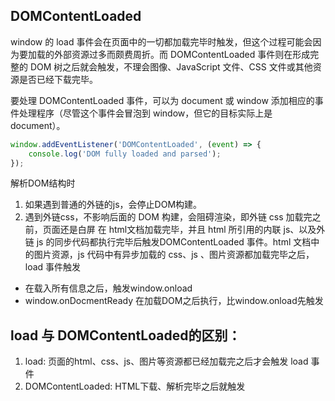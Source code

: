 
## DOMContentLoaded
window 的 load 事件会在页面中的一切都加载完毕时触发，但这个过程可能会因为要加载的外部资源过多而颇费周折。而 DOMContentLoaded 事件则在形成完整的 DOM 树之后就会触发，不理会图像、JavaScript 文件、CSS 文件或其他资源是否已经下载完毕。

要处理 DOMContentLoaded 事件，可以为 document 或 window 添加相应的事件处理程序（尽管这个事件会冒泡到 window，但它的目标实际上是 document）。

```js
window.addEventListener('DOMContentLoaded', (event) => {
    console.log('DOM fully loaded and parsed');
});
```


解析DOM结构时
1. 如果遇到普通的外链的js，会停止DOM构建。
2. 遇到外链css，不影响后面的 DOM 构建，会阻碍渲染，即外链 css 加载完之前，页面还是白屏
在 html文档加载完毕，并且 html 所引用的内联 js、以及外链 js 的同步代码都执行完毕后触发DOMContentLoaded 事件。html 文档中的图片资源，js 代码中有异步加载的 css、js 、图片资源都加载完毕之后，load 事件触发


* 在载入所有信息之后，触发window.onload
* window.onDocmentReady 在加载DOM之后执行，比window.onload先触发




## load 与 DOMContentLoaded的区别：
1. load: 页面的html、css、js、图片等资源都已经加载完之后才会触发 load 事件
2. DOMContentLoaded: HTML下载、解析完毕之后就触发


